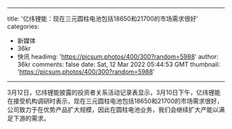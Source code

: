 
---
title: '亿纬锂能：现在三元圆柱电池包括18650和21700的市场需求很好'
categories: 
 - 新媒体
 - 36kr
 - 快讯
headimg: 'https://picsum.photos/400/300?random=5988'
author: 36kr
comments: false
date: Sat, 12 Mar 2022 05:44:53 GMT
thumbnail: 'https://picsum.photos/400/300?random=5988'
---

<div>   
3月12日，亿纬锂能披露的投资者关系活动记录表显示，3月10日下午，亿纬锂能在接受机构调研时表示，现在三元圆柱电池包括18650和21700的市场需求很好，公司致力于在优势产品扩大规模，因此在圆柱电池业务，我们会继续扩大产能以满足下游的需求。  
</div>
            